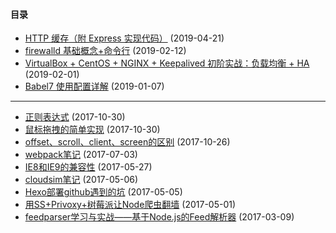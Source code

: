 #### 目录

* [HTTP 缓存（附 Express 实现代码）](https://github.com/lilins/Blog/issues/4) (2019-04-21)
* [firewalld 基础概念+命令行](https://github.com/lilins/Blog/issues/3) (2019-02-12)
* [VirtualBox + CentOS + NGINX + Keepalived 初阶实战：负载均衡 + HA](https://github.com/lilins/Blog/issues/2) (2019-02-01)
* [Babel7 使用配置详解](https://github.com/lilins/Blog/issues/1) (2019-01-07)

---

* [正则表达式]() (2017-10-30)
* [鼠标拖拽的简单实现]() (2017-10-30)
* [offset、scroll、client、screen的区别]() (2017-10-26)
* [webpack笔记]() (2017-07-03)
* [IE8和IE9的兼容性]() (2017-05-27)
* [cloudsim笔记]() (2017-05-06)
* [Hexo部署github遇到的坑]() (2017-05-05)
* [用SS+Privoxy+树莓派让Node爬虫翻墙]() (2017-05-01)
* [feedparser学习与实战——基于Node.js的Feed解析器]() (2017-03-09)
